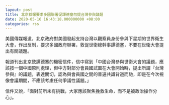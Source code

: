 ```yaml
---
layout: post
title: 北京據報要求多國聯署促譚德塞勿提台灣參與議題
date: 2020-05-16 16:43:18.000000000 +08:00
categories: rss
---
```


美國傳媒報道，北京政府對美國發起支持台灣以觀察員身份參與下星期的世界衛生大會，作出反制，要求多國政府聯署，敦促世衛總幹事譚德塞，不要在世衛大會提出有關議題。

報道刊出北京致譚德塞的機密信件，信中寫到「中國台灣參與世衛大會的議題，應該按一個中國原則處理，但中方對部分會員國試圖在大會開始時，提出所謂『台灣參與』的議題，表達關切，認為與會員國之間的普遍共識背道而馳，即是在今次視像會議期間，不應該考慮任何爭議性議題。」

信件又說，「面對前所未有挑戰，大家應該聚焦挽救生命，而不是被政治操作分心」。
